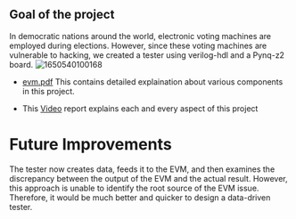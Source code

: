 ## Goal of the project
In democratic nations around the world, electronic voting machines are employed during elections. However, since these voting machines are vulnerable to hacking, we created a tester using verilog-hdl and a Pynq-z2 board.
![1650540100168](https://github.com/ihdavjar/EEL2020_Project_EVM/assets/95899338/53c2351f-d7e8-49eb-97e1-844a7d66189a)

* [evm.pdf](https://github.com/ihdavjar/EEL2020_Project_EVM/blob/63212c4a97fedc2c9091562fed9d1f6c008b4d34/evm.pdf) This contains detailed explaination about various components in this project.

* This [Video](https://drive.google.com/file/d/1LDZjqaYaCkE5BYhT02M1mspw1fLz22uv/view?usp=drive_link) report explains each and every aspect of this project

# Future Improvements
The tester now creates data, feeds it to the EVM, and then examines the discrepancy between the output of the EVM and the actual result. However, this approach is unable to identify the root source of the EVM issue. Therefore, it would be much better and quicker to design a data-driven tester.
